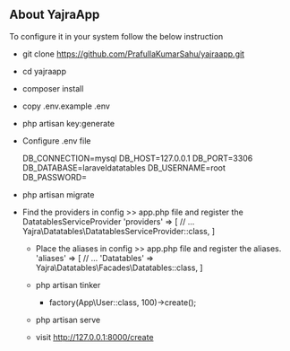 

## About YajraApp

To configure it in your system follow the below instruction

- git clone https://github.com/PrafullaKumarSahu/yajraapp.git
- cd yajraapp
- composer install
- copy .env.example .env
- php artisan key:generate
- Configure .env file

    DB_CONNECTION=mysql
    DB_HOST=127.0.0.1
    DB_PORT=3306
    DB_DATABASE=laraveldatatables
    DB_USERNAME=root
    DB_PASSWORD=
- php artisan migrate
- Find the providers in config >> app.php file and register the DatatablesServiceProvider
    'providers' => [
        // ...
        Yajra\Datatables\DatatablesServiceProvider::class,
    ]
    - Place the aliases in config >> app.php file and register the aliases.
    'aliases' => [
        // ...
        'Datatables' => Yajra\Datatables\Facades\Datatables::class,
    ]

    - php artisan tinker

        - factory(App\User::class, 100)->create();

    - php artisan serve
    - visit http://127.0.0.1:8000/create